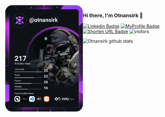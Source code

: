 <div align="right">
  <a href="https://api.daily.dev/get?r=omBratteng" target="_blank">
    <img
      width="250"
      align="left"
      src="https://raw.githubusercontent.com/otnansirk/otnansirk/main/devcard.svg"
    />
  </a>
</div>

### Hi there, I'm Otnansirk 👋

<!--Website -->
[![Linkedin Badge](https://img.shields.io/badge/-LinkedIn-0e76a8?style=flat-square&logo=Linkedin&logoColor=white)](https://www.linkedin.com/in/krisnanto010/)
[![MyProfile Badge](https://img.shields.io/badge/Profile-512dcf?style=flat-square&logo=About.me&logoColor=white)](https://otnansirk.github.io/)
[![Shorten URL Badge](https://img.shields.io/badge/Shorten_URL-e4514b?style=flat-square&logo=google-chrome&logoColor=white)](https://rebrands.netlify.app)
![visitors](https://visitor-badge.laobi.icu/badge?page_id=otnansirk.otnansirk)


![Otnansirk github stats](https://github-readme-stats.vercel.app/api?username=otnansirk&theme=gotham&show_icons=true)


<!--
**otnansirk/otnansirk** is a ✨ _special_ ✨ repository because its `README.md` (this file) appears on your GitHub profile.

Here are some ideas to get you started:

- 🔭 I’m currently working on ...
- 🌱 I’m currently learning ...
- 👯 I’m looking to collaborate on ...
- 🤔 I’m looking for help with ...
- 💬 Ask me about ...
- 📫 How to reach me: ...
- 😄 Pronouns: ...
- ⚡ Fun fact: ...
-->
